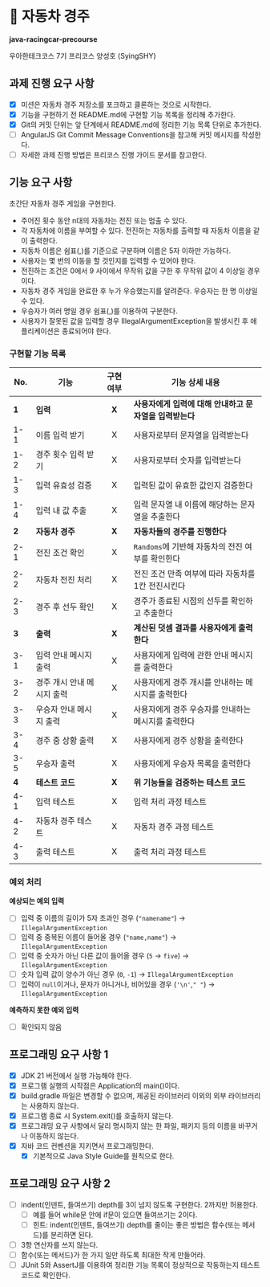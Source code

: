 # :car: 자동차 경주
**java-racingcar-precourse**

우아한테크코스 7기 프리코스 양성호 (SyingSHY)

## 과제 진행 요구 사항
- [X] 미션은 자동차 경주 저장소를 포크하고 클론하는 것으로 시작한다.
- [X] 기능을 구현하기 전 README.md에 구현할 기능 목록을 정리해 추가한다.
- [X] Git의 커밋 단위는 앞 단계에서 README.md에 정리한 기능 목록 단위로 추가한다.
- [ ] AngularJS Git Commit Message Conventions을 참고해 커밋 메시지를 작성한다.
- [ ] 자세한 과제 진행 방법은 프리코스 진행 가이드 문서를 참고한다.

## 기능 요구 사항
초간단 자동차 경주 게임을 구현한다.
- 주어진 횟수 동안 n대의 자동차는 전진 또는 멈출 수 있다.
- 각 자동차에 이름을 부여할 수 있다. 전진하는 자동차를 출력할 때 자동차 이름을 같이 출력한다.
- 자동차 이름은 쉼표(,)를 기준으로 구분하며 이름은 5자 이하만 가능하다.
- 사용자는 몇 번의 이동을 할 것인지를 입력할 수 있어야 한다.
- 전진하는 조건은 0에서 9 사이에서 무작위 값을 구한 후 무작위 값이 4 이상일 경우이다.
- 자동차 경주 게임을 완료한 후 누가 우승했는지를 알려준다. 우승자는 한 명 이상일 수 있다.
- 우승자가 여러 명일 경우 쉼표(,)를 이용하여 구분한다.
- 사용자가 잘못된 값을 입력할 경우 IllegalArgumentException을 발생시킨 후 애플리케이션은 종료되어야 한다.

### 구현할 기능 목록
| No.   | 기능              | 구현 여부 | 기능 상세 내용                         |
|-------|-----------------|:-----:|----------------------------------|
| **1** | **입력**          | **X** | **사용자에게 입력에 대해 안내하고 문자열을 입력받는다** |
| 1-1   | 이름 입력 받기        |   X   | 사용자로부터 문자열을 입력받는다                |
| 1-2   | 경주 횟수 입력 받기     |   X   | 사용자로부터 숫자를 입력받는다                 |
| 1-3   | 입력 유효성 검증       |   X   | 입력된 값이 유효한 값인지 검증한다              |
| 1-4   | 입력 내 값 추출       |   X   | 입력 문자열 내 이름에 해당하는 문자열을 추출한다      |
| **2** | **자동차 경주**      | **X** | **자동차들의 경주를 진행한다**               |
| 2-1   | 전진 조건 확인        |   X   | `Randoms`에 기반해 자동차의 전진 여부를 확인한다  |
| 2-2   | 자동차 전진 처리       |   X   | 전진 조건 만족 여부에 따라 자동차를 1칸 전진시킨다    |
| 2-3   | 경주 후 선두 확인      |   X   | 경주가 종료된 시점의 선두를 확인하고 추출한다        |  
| **3** | **출력**          | **X** | **계산된 덧셈 결과를 사용자에게 출력한다**        |
| 3-1   | 입력 안내 메시지 출력    |   X   | 사용자에게 입력에 관한 안내 메시지를 출력한다        |
| 3-2   | 경주 개시 안내 메시지 출력 |   X   | 사용자에게 경주 개시를 안내하는 메시지를 출력한다      |
| 3-3   | 우승자 안내 메시지 출력   |   X   | 사용자에게 경주 우승자를 안내하는 메시지를 출력한다     |
| 3-4   | 경주 중 상황 출력      |   X   | 사용자에게 경주 상황을 출력한다                |
| 3-5   | 우승자 출력          |   X   | 사용자에게 우승자 목록을 출력한다               |
| **4** | **테스트 코드**      | **X** | **위 기능들을 검증하는 테스트 코드**           |
| 4-1   | 입력 테스트          |   X   | 입력 처리 과정 테스트                     |
| 4-2   | 자동차 경주 테스트      |   X   | 자동차 경주 과정 테스트                    |
| 4-3   | 출력 테스트          |   X   | 출력 처리 과정 테스트                     |

### 예외 처리
**예상되는 예외 입력**
- [ ] 입력 중 이름의 길이가 5자 초과인 경우 (`"namename"`) &rarr; `IllegalArgumentException`
- [ ] 입력 중 중복된 이름이 들어올 경우 (`"name,name"`) &rarr; `IllegalArgumentException`
- [ ] 입력 중 숫자가 아닌 다른 값이 들어올 경우 (`5` &rarr; `five`) &rarr; `IllegalArgumentException`
- [ ] 숫자 입력 값이 양수가 아닌 경우 (`0`, `-1`) &rarr; `IllegalArgumentException`
- [ ] 입력이 `null`이거나, 문자가 아니거나, 비어있을 경우 (`'\n'`,`" "`) &rarr; `IllegalArgumentException`

**예측하지 못한 예외 입력**
- [ ] 확인되지 않음

## 프로그래밍 요구 사항 1
- [X] JDK 21 버전에서 실행 가능해야 한다.
- [X] 프로그램 실행의 시작점은 Application의 main()이다.
- [X] build.gradle 파일은 변경할 수 없으며, 제공된 라이브러리 이외의 외부 라이브러리는 사용하지 않는다.
- [X] 프로그램 종료 시 System.exit()를 호출하지 않는다.
- [X] 프로그래밍 요구 사항에서 달리 명시하지 않는 한 파일, 패키지 등의 이름을 바꾸거나 이동하지 않는다.
- [X] 자바 코드 컨벤션을 지키면서 프로그래밍한다.
    - [X] 기본적으로 Java Style Guide를 원칙으로 한다.

## 프로그래밍 요구 사항 2
- [ ] indent(인덴트, 들여쓰기) depth를 3이 넘지 않도록 구현한다. 2까지만 허용한다.
  - [ ] 예를 들어 while문 안에 if문이 있으면 들여쓰기는 2이다.
  - [ ] 힌트: indent(인덴트, 들여쓰기) depth를 줄이는 좋은 방법은 함수(또는 메서드)를 분리하면 된다.
- [ ] 3항 연산자를 쓰지 않는다.
- [ ] 함수(또는 메서드)가 한 가지 일만 하도록 최대한 작게 만들어라.
- [ ] JUnit 5와 AssertJ를 이용하여 정리한 기능 목록이 정상적으로 작동하는지 테스트 코드로 확인한다.